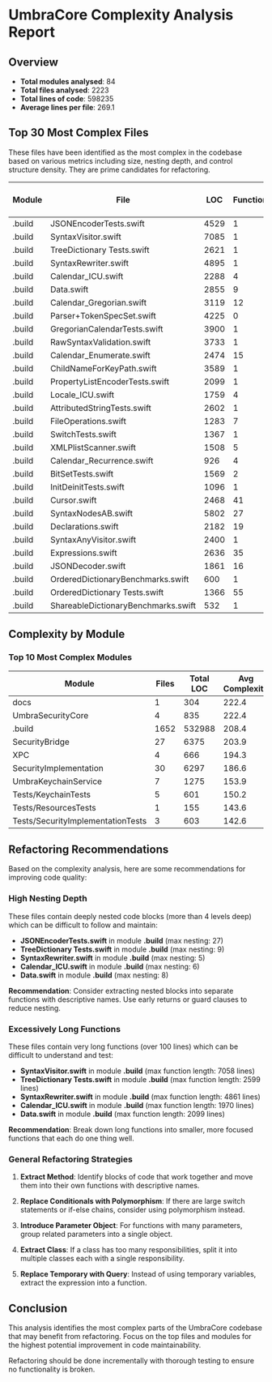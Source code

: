 # UmbraCore Complexity Analysis Report

## Overview

- **Total modules analysed**: 84
- **Total files analysed**: 2223
- **Total lines of code**: 598235
- **Average lines per file**: 269.1

## Top 30 Most Complex Files

These files have been identified as the most complex in the codebase based on various metrics including size, nesting depth, and control structure density. They are prime candidates for refactoring.

| Module | File | LOC | Functions | Avg Func Length | Max Nesting | Long Functions | Deep Nesting | Complexity Score |
|--------|------|-----|-----------|----------------|-------------|---------------|--------------|------------------|
| .build | JSONEncoderTests.swift | 4529 | 1 | 4529.0 | 27 | 0 | 605 | 7757.8 |
| .build | SyntaxVisitor.swift | 7085 | 1 | 7085.0 | 3 | 1 | 0 | 4364.5 |
| .build | TreeDictionary Tests.swift | 2621 | 1 | 2621.0 | 9 | 1 | 229 | 3468.6 |
| .build | SyntaxRewriter.swift | 4895 | 1 | 4895.0 | 5 | 1 | 4 | 3006.7 |
| .build | Calendar_ICU.swift | 2288 | 4 | 572.0 | 6 | 2 | 264 | 2766.8 |
| .build | Data.swift | 2855 | 9 | 317.2 | 8 | 2 | 261 | 2665.6 |
| .build | Calendar_Gregorian.swift | 3119 | 12 | 259.9 | 7 | 5 | 249 | 2664.1 |
| .build | Parser+TokenSpecSet.swift | 4225 | 0 | 0.0 | 4 | 0 | 244 | 2468.0 |
| .build | GregorianCalendarTests.swift | 3900 | 1 | 3900.0 | 3 | 1 | 0 | 2368.6 |
| .build | RawSyntaxValidation.swift | 3733 | 1 | 3733.0 | 5 | 1 | 7 | 2351.5 |
| .build | Calendar_Enumerate.swift | 2474 | 15 | 164.9 | 8 | 5 | 226 | 2343.7 |
| .build | ChildNameForKeyPath.swift | 3589 | 1 | 3589.0 | 2 | 1 | 0 | 2173.7 |
| .build | PropertyListEncoderTests.swift | 2099 | 1 | 2099.0 | 8 | 0 | 105 | 2161.9 |
| .build | Locale_ICU.swift | 1759 | 4 | 439.8 | 8 | 2 | 200 | 2123.3 |
| .build | AttributedStringTests.swift | 2602 | 1 | 2602.0 | 6 | 1 | 53 | 2060.9 |
| .build | FileOperations.swift | 1283 | 7 | 183.3 | 13 | 3 | 204 | 2019.2 |
| .build | SwitchTests.swift | 1367 | 1 | 1367.0 | 6 | 0 | 128 | 1910.2 |
| .build | XMLPlistScanner.swift | 1508 | 5 | 301.6 | 7 | 4 | 157 | 1697.4 |
| .build | Calendar_Recurrence.swift | 926 | 4 | 231.5 | 9 | 3 | 163 | 1624.2 |
| .build | BitSetTests.swift | 1569 | 2 | 784.5 | 7 | 1 | 124 | 1598.2 |
| .build | InitDeinitTests.swift | 1096 | 1 | 1096.0 | 5 | 1 | 100 | 1492.6 |
| .build | Cursor.swift | 2468 | 41 | 60.2 | 7 | 14 | 120 | 1480.3 |
| .build | SyntaxNodesAB.swift | 5802 | 27 | 214.9 | 5 | 27 | 58 | 1470.6 |
| .build | Declarations.swift | 2182 | 19 | 114.8 | 10 | 14 | 119 | 1461.4 |
| .build | SyntaxAnyVisitor.swift | 2400 | 1 | 2400.0 | 2 | 1 | 0 | 1460.0 |
| .build | Expressions.swift | 2636 | 35 | 75.3 | 7 | 12 | 116 | 1435.9 |
| .build | JSONDecoder.swift | 1861 | 16 | 116.3 | 9 | 5 | 130 | 1427.9 |
| .build | OrderedDictionaryBenchmarks.swift | 600 | 1 | 600.0 | 6 | 1 | 124 | 1401.0 |
| .build | OrderedDictionary Tests.swift | 1366 | 55 | 24.8 | 7 | 1 | 140 | 1316.4 |
| .build | ShareableDictionaryBenchmarks.swift | 532 | 1 | 532.0 | 6 | 1 | 116 | 1296.2 |

## Complexity by Module

### Top 10 Most Complex Modules

| Module | Files | Total LOC | Avg Complexity | Most Complex File | Highest Complexity |
|--------|-------|-----------|----------------|-------------------|--------------------|
| docs | 1 | 304 | 222.4 | ErrorHandlingExamples.swift | 222.4 |
| UmbraSecurityCore | 4 | 835 | 222.4 | CryptoServiceAdaptersTests.swift | 517.7 |
| .build | 1652 | 532988 | 208.4 | JSONEncoderTests.swift | 7757.8 |
| SecurityBridge | 27 | 6375 | 203.9 | XPCServiceAdapter.swift | 1059.5 |
| XPC | 4 | 666 | 194.3 | XPCServiceProtocols.swift | 554.5 |
| SecurityImplementation | 30 | 6297 | 186.6 | SecurityImplementationTests.swift | 685.2 |
| UmbraKeychainService | 7 | 1275 | 153.9 | KeychainXPCImplementation.swift | 280.2 |
| Tests/KeychainTests | 5 | 601 | 150.2 | XPCServiceHelper.swift | 229.7 |
| Tests/ResourcesTests | 1 | 155 | 143.6 | ResourcePoolTests.swift | 143.6 |
| Tests/SecurityImplementationTests | 3 | 603 | 142.6 | KeyManagementTests.swift | 210.1 |

## Refactoring Recommendations

Based on the complexity analysis, here are some recommendations for improving code quality:

### High Nesting Depth

These files contain deeply nested code blocks (more than 4 levels deep) which can be difficult to follow and maintain:

- **JSONEncoderTests.swift** in module **.build** (max nesting: 27)
- **TreeDictionary Tests.swift** in module **.build** (max nesting: 9)
- **SyntaxRewriter.swift** in module **.build** (max nesting: 5)
- **Calendar_ICU.swift** in module **.build** (max nesting: 6)
- **Data.swift** in module **.build** (max nesting: 8)

**Recommendation**: Consider extracting nested blocks into separate functions with descriptive names. Use early returns or guard clauses to reduce nesting.

### Excessively Long Functions

These files contain very long functions (over 100 lines) which can be difficult to understand and test:

- **SyntaxVisitor.swift** in module **.build** (max function length: 7058 lines)
- **TreeDictionary Tests.swift** in module **.build** (max function length: 2599 lines)
- **SyntaxRewriter.swift** in module **.build** (max function length: 4861 lines)
- **Calendar_ICU.swift** in module **.build** (max function length: 1970 lines)
- **Data.swift** in module **.build** (max function length: 2099 lines)

**Recommendation**: Break down long functions into smaller, more focused functions that each do one thing well.

### General Refactoring Strategies

1. **Extract Method**: Identify blocks of code that work together and move them into their own functions with descriptive names.

2. **Replace Conditionals with Polymorphism**: If there are large switch statements or if-else chains, consider using polymorphism instead.

3. **Introduce Parameter Object**: For functions with many parameters, group related parameters into a single object.

4. **Extract Class**: If a class has too many responsibilities, split it into multiple classes each with a single responsibility.

5. **Replace Temporary with Query**: Instead of using temporary variables, extract the expression into a function.

## Conclusion

This analysis identifies the most complex parts of the UmbraCore codebase that may benefit from refactoring. Focus on the top files and modules for the highest potential improvement in code maintainability.

Refactoring should be done incrementally with thorough testing to ensure no functionality is broken.
